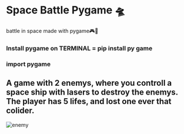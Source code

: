 # Space Battle Pygame 🛸
 battle in space made with pygame🎮🚀 
### Install pygame on TERMINAL = pip install py game
### import pygame

## A game with 2 enemys, where you controll a space ship with lasers to destroy the enemys. The player has 5 lifes, and lost one ever that colider. 


<img src="[URL_da_Imagem]([https://www.google.com/url?sa=i&url=https%3A%2F%2Fwww.pikpng.com%2Fpngvi%2FiJwTwhi_spaceship-starfish-pixel-art-clipart%2F&psig=AOvVaw3wK97pGwTuvV5CgDQcIoCy&ust=1722009477917000&source=images&cd=vfe&opi=89978449&ved=0CBEQjRxqFwoTCODrua7HwocDFQAAAAAdAAAAABAE](https://www.pikpng.com/pngl/m/388-3880069_spaceship-starfish-pixel-art-clipart.png))" alt="enemy">

